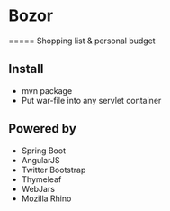 # Bozor
=====
Shopping list &amp; personal budget

## Install
* mvn package
* Put war-file into any servlet container

## Powered by
* Spring Boot
* AngularJS
* Twitter Bootstrap
* Thymeleaf
* WebJars
* Mozilla Rhino



